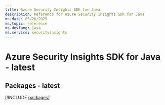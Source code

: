 ```yaml
---
title: Azure Security Insights SDK for Java
description: Reference for Azure Security Insights SDK for Java
ms.date: 05/28/2025
ms.topic: reference
ms.devlang: java
ms.service: securityinsights
---
```

# Azure Security Insights SDK for Java - latest
## Packages - latest
[!INCLUDE [packages](security-insights-index.md)]